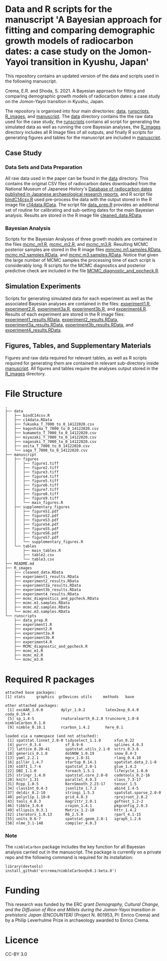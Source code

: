 # Data and R scripts for the manuscript  'A Bayesian approach for fitting and comparing demographic growth models of radiocarbon dates: a case study on the Jomon-Yayoi transition in Kyushu, Japan'

This repository contains an updated version of the data and scripts used in the following manuscript.

Crema, E.R. and Shoda, S. 2021. A Bayesian approach for fitting and comparing demographic growth models of radiocarbon dates: a case study on the Jomon-Yayoi transition in Kyushu, Japan.

The repository is organised into four main directories: [data](./data), [runscripts](./runscripts), [R_images](./R_images), and [manuscript](./manuscript). The [data](./data) directory contains the the raw data used for the case study, the [runscripts](./runscripts) contains all script for generating the simulated data as well as running the core Bayesian analyses, the [R_images](./R_images) directory includes all  R Image files of all outputs, and finally R scripts for generating figures and tables for the manuscript are included in [manuscript](./manuscript). 

## Case Study
### Data Sets and Data Preparation
All raw data used in the paper can be found in the [data](./data) directory. This contains the original CSV files of radiocarbon dates downloaded from the National Museum of Japanese History's [Database of radiocarbon dates published in Japanese archaeological research reports](https://www.rekihaku.ac.jp/up-cgi/login.pl?p=param/esrd/db_param), and R script file [bindC14csv.R](./data/bindC14csv.R) used pre-process the data with the output stored in the R image file [c14data.RData](./data/c14data.RData). The script file [data_prep.R](./runscripts/data_prep.R) provides an additional set of routine for calibrating and sub-setting dates for the main Bayesian analysis. Results are stored in the R image file  [cleaned_data.RData](./R_images/cleaned_data.RData).

### Bayesian Analysis
Scripts for the Bayesian Analyses of three growth models are contained in the files [mcmc_m1.R](./runscripts/mcmc_m1.R), [mcmc_m2.R](./runscripts/mcmc_m2.R), and [mcmc_m3.R](./runscripts/mcmc_m3.R). Resulting MCMC posterior samples are stored in the R image files [mmcmc.m1.samples.RData](./R_images/mcmc.m1.samples.RData), [mcmc.m2.samples.RData](./R_images/mcmc.m2.samples.RData), and [mcmc.m3.samples.RData](./R_images/mcmc.m3.samples.RData). Notice that given the large number of MCMC samples the processing time of each script is considerably long. R scripts for the MCMC diagnostics and posterior predictive check are included in the file [MCMC_diagnostic_and_ppcheck.R](./runscripts/MCMC_diagnostic_and_ppcheck.R).

## Simulation Experiments
Scripts for generating simulated data for each experiment as well as the associated Bayesian analyses are contained in the files: [experiment1.R](./runscripts/experiment1.R), [experiment2.R](./runscripts/experiment2.R), [experiment3a.R](./runscripts/experiment3a.R), [experiment3b.R](./runscripts/experiment3b.R), and [experiment4.R](./runscripts/experiment4.R). Results of each experiment are stored in the R image files: [experiment1_results.RData](./R_images/experiment1_results.RData), [experiment2_results.RData](./R_images/experiment2_results.RData), [experiment3a_results.RData](./R_images/experiment3a_results.RData), [experiment3b_results.RData](./R_images/experiment3b_results.RData), and [experiment4_results.RData](./R_images/experiment4_results.RData).

## Figures, Tables, and Supplementary Materials
Figures and raw data required for relevant tables, as well as R scripts required for generating them are contained in relevant sub-directory inside [manuscript](./manuscript). All figures and tables require the analyses output stored in 
the [R_images](./R_images) directory.

# File Structure
```
.
├── data
│   ├── bindC14csv.R
│   ├── c14data.RData
│   ├── fukuoka_T_7000_to_0_14122020.csv
│   ├── kagoshima_T_7000_to_0_14122020.csv
│   ├── kumamoto_T_7000_to_0_14122020.csv
│   ├── miyazaki_T_7000_to_0_14122020.csv
│   ├── nagasaki_T_7000_to_0_14122020.csv
│   ├── ooita_T_7000_to_0_14122020.csv
│   └── saga_T_7000_to_0_14122020.csv
├── manuscript
│   ├── figures
│   │   ├── figure1.tiff
│   │   ├── figure2.tiff
│   │   ├── figure3.tiff
│   │   ├── figure4.tiff
│   │   ├── figure5.tiff
│   │   ├── figure6.tiff
│   │   ├── figure7.tiff
│   │   ├── figure8.tiff
│   │   ├── figure9.tiff
│   │   └── main_figures.R
│   ├── supplementary_figures
│   │   ├── figureS1.pdf
│   │   ├── figureS2.pdf
│   │   ├── figureS3.pdf
│   │   ├── figureS4.pdf
│   │   ├── figureS5.pdf
│   │   ├── figureS6.pdf
│   │   ├── figureS7.pdf
│   │   └── supplementary_figures.R
│   └── tables
│       ├── main_tables.R
│       ├── table2.csv
│       └── table3.csv
├── README.md
├── R_images
│   ├── cleaned_data.RData
│   ├── experiment1_results.RData
│   ├── experiment2_results.RData
│   ├── experiment3a_results.RData
│   ├── experiment3b_results.RData
│   ├── experiment4_results.RData
│   ├── mcmc_diagnostics_and_ppcheck.RData
│   ├── mcmc.m1.samples.RData
│   ├── mcmc.m2.samples.RData
│   └── mcmc.m3.samples.RData
└── runscripts
    ├── data_prep.R
    ├── experiment1.R
    ├── experiment2.R
    ├── experiment3a.R
    ├── experiment3b.R
    ├── experiment4.R
    ├── MCMC_diagnostic_and_ppcheck.R
    ├── mcmc_m1.R
    ├── mcmc_m2.R
    └── mcmc_m3.R

```
# Required R packages

```
attached base packages:
[1] stats     graphics  grDevices utils     methods   base     

other attached packages:
 [1] oxcAAR_1.0.0        dplyr_1.0.2         latex2exp_0.4.0     coda_0.19-4        
 [5] sp_1.4-5            rnaturalearth_0.2.0 truncnorm_1.0-8     nimbleCarbon_0.1.0 
 [9] nimble_0.10.1       rcarbon_1.4.2       here_0.1           

loaded via a namespace (and not attached):
 [1] spatstat.linnet_2.0-0 tidyselect_1.1.0      xfun_0.22            
 [4] purrr_0.3.4           sf_0.9-6              splines_4.0.3        
 [7] lattice_0.20-41       spatstat.utils_2.1-0  vctrs_0.3.6          
[10] generics_0.1.0        doSNOW_1.0.19         snow_0.4-3           
[13] yaml_2.2.1            mgcv_1.8-31           rlang_0.4.10         
[16] pillar_1.4.7          startup_0.14.1        spatstat.data_2.1-0  
[19] e1071_1.7-4           spatstat_2.0-1        glue_1.4.2           
[22] DBI_1.1.0             foreach_1.5.1         lifecycle_1.0.0      
[25] stringr_1.4.0         spatstat.core_2.0-0   codetools_0.2-16     
[28] knitr_1.31            parallel_4.0.3        class_7.3-17         
[31] Rcpp_1.0.5            KernSmooth_2.23-17    tensor_1.5           
[34] classInt_0.4-3        jsonlite_1.7.2        abind_1.4-5          
[37] deldir_0.2-10         stringi_1.5.3         spatstat.sparse_2.0-0
[40] polyclip_1.10-0       grid_4.0.3            rprojroot_2.0.2      
[43] tools_4.0.3           magrittr_2.0.1        goftest_1.2-2        
[46] tibble_3.0.6          crayon_1.4.1          pkgconfig_2.0.3      
[49] ellipsis_0.3.1        Matrix_1.2-18         httr_1.4.2           
[52] iterators_1.0.13      R6_2.5.0              rpart_4.1-15         
[55] units_0.6-7           spatstat.geom_2.0-1   igraph_1.2.6         
[58] nlme_3.1-148          compiler_4.0.3     
```

### Note
The `nimbleCarbon` package includes the key function for all Bayesian analysis carried out in the manuscript. The package is currently on a private repo and the following command is required for its installation:
```
library(devtools)
install_github('ercrema/nimbleCarbon@v0.1-beta.0')
```

# Funding
This research was funded by the ERC grant _Demography, Cultural Change, and the Diffusion of Rice and Millets during the Jomon-Yayoi transition in prehistoric Japan (ENCOUNTER)_ (Project N. 801953, PI: Enrico Crema) and by a Philip Leverhulme Prize in archaeology awarded to Enrico Crema.

# Licence
CC-BY 3.0

